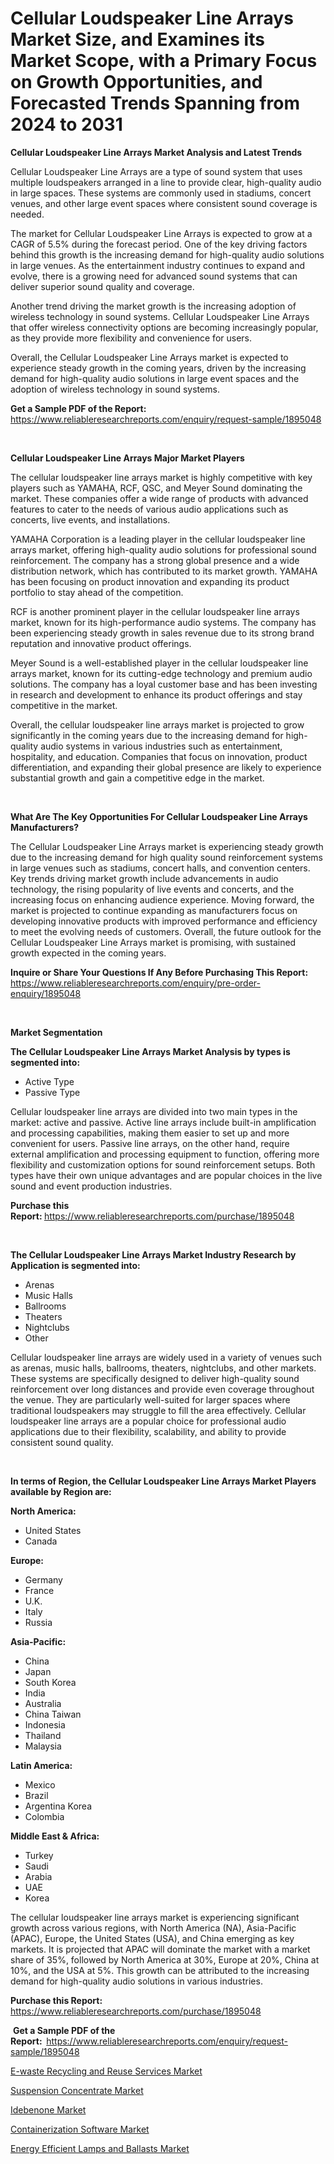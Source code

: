 <p><h1>Cellular Loudspeaker Line Arrays Market Size, and Examines its Market Scope, with a Primary Focus on Growth Opportunities, and Forecasted Trends Spanning from 2024 to 2031</h1></p><p><strong>Cellular Loudspeaker Line Arrays Market Analysis and Latest Trends</strong></p>
<p><p>Cellular Loudspeaker Line Arrays are a type of sound system that uses multiple loudspeakers arranged in a line to provide clear, high-quality audio in large spaces. These systems are commonly used in stadiums, concert venues, and other large event spaces where consistent sound coverage is needed.</p><p>The market for Cellular Loudspeaker Line Arrays is expected to grow at a CAGR of 5.5% during the forecast period. One of the key driving factors behind this growth is the increasing demand for high-quality audio solutions in large venues. As the entertainment industry continues to expand and evolve, there is a growing need for advanced sound systems that can deliver superior sound quality and coverage.</p><p>Another trend driving the market growth is the increasing adoption of wireless technology in sound systems. Cellular Loudspeaker Line Arrays that offer wireless connectivity options are becoming increasingly popular, as they provide more flexibility and convenience for users.</p><p>Overall, the Cellular Loudspeaker Line Arrays market is expected to experience steady growth in the coming years, driven by the increasing demand for high-quality audio solutions in large event spaces and the adoption of wireless technology in sound systems.</p></p>
<p><strong>Get a Sample PDF of the Report:&nbsp;</strong> <a href="https://www.reliableresearchreports.com/enquiry/request-sample/1895048">https://www.reliableresearchreports.com/enquiry/request-sample/1895048</a></p>
<p>&nbsp;</p>
<p><strong>Cellular Loudspeaker Line Arrays Major Market Players</strong></p>
<p><p>The cellular loudspeaker line arrays market is highly competitive with key players such as YAMAHA, RCF, QSC, and Meyer Sound dominating the market. These companies offer a wide range of products with advanced features to cater to the needs of various audio applications such as concerts, live events, and installations.</p><p>YAMAHA Corporation is a leading player in the cellular loudspeaker line arrays market, offering high-quality audio solutions for professional sound reinforcement. The company has a strong global presence and a wide distribution network, which has contributed to its market growth. YAMAHA has been focusing on product innovation and expanding its product portfolio to stay ahead of the competition.</p><p>RCF is another prominent player in the cellular loudspeaker line arrays market, known for its high-performance audio systems. The company has been experiencing steady growth in sales revenue due to its strong brand reputation and innovative product offerings.</p><p>Meyer Sound is a well-established player in the cellular loudspeaker line arrays market, known for its cutting-edge technology and premium audio solutions. The company has a loyal customer base and has been investing in research and development to enhance its product offerings and stay competitive in the market.</p><p>Overall, the cellular loudspeaker line arrays market is projected to grow significantly in the coming years due to the increasing demand for high-quality audio systems in various industries such as entertainment, hospitality, and education. Companies that focus on innovation, product differentiation, and expanding their global presence are likely to experience substantial growth and gain a competitive edge in the market.</p></p>
<p>&nbsp;</p>
<p><strong>What Are The Key Opportunities For Cellular Loudspeaker Line Arrays Manufacturers?</strong></p>
<p><p>The Cellular Loudspeaker Line Arrays market is experiencing steady growth due to the increasing demand for high quality sound reinforcement systems in large venues such as stadiums, concert halls, and convention centers. Key trends driving market growth include advancements in audio technology, the rising popularity of live events and concerts, and the increasing focus on enhancing audience experience. Moving forward, the market is projected to continue expanding as manufacturers focus on developing innovative products with improved performance and efficiency to meet the evolving needs of customers. Overall, the future outlook for the Cellular Loudspeaker Line Arrays market is promising, with sustained growth expected in the coming years.</p></p>
<p><strong>Inquire or Share Your Questions If Any Before Purchasing This Report:</strong> <a href="https://www.reliableresearchreports.com/enquiry/pre-order-enquiry/1895048">https://www.reliableresearchreports.com/enquiry/pre-order-enquiry/1895048</a></p>
<p>&nbsp;</p>
<p><strong>Market Segmentation</strong></p>
<p><strong>The Cellular Loudspeaker Line Arrays Market Analysis by types is segmented into:</strong></p>
<p><ul><li>Active Type</li><li>Passive Type</li></ul></p>
<p><p>Cellular loudspeaker line arrays are divided into two main types in the market: active and passive. Active line arrays include built-in amplification and processing capabilities, making them easier to set up and more convenient for users. Passive line arrays, on the other hand, require external amplification and processing equipment to function, offering more flexibility and customization options for sound reinforcement setups. Both types have their own unique advantages and are popular choices in the live sound and event production industries.</p></p>
<p><strong>Purchase this Report:&nbsp;</strong><a href="https://www.reliableresearchreports.com/purchase/1895048">https://www.reliableresearchreports.com/purchase/1895048</a></p>
<p>&nbsp;</p>
<p><strong>The Cellular Loudspeaker Line Arrays Market Industry Research by Application is segmented into:</strong></p>
<p><ul><li>Arenas</li><li>Music Halls</li><li>Ballrooms</li><li>Theaters</li><li>Nightclubs</li><li>Other</li></ul></p>
<p><p>Cellular loudspeaker line arrays are widely used in a variety of venues such as arenas, music halls, ballrooms, theaters, nightclubs, and other markets. These systems are specifically designed to deliver high-quality sound reinforcement over long distances and provide even coverage throughout the venue. They are particularly well-suited for larger spaces where traditional loudspeakers may struggle to fill the area effectively. Cellular loudspeaker line arrays are a popular choice for professional audio applications due to their flexibility, scalability, and ability to provide consistent sound quality.</p></p>
<p>&nbsp;</p>
<p><strong>In terms of Region, the Cellular Loudspeaker Line Arrays Market Players available by Region are:</strong></p>
<p>
    <p> <strong> North America: </strong>
        <ul>
            <li>United States</li>
            <li>Canada</li>
        </ul>
        </p> 
    <p> <strong> Europe: </strong>
        <ul>
            <li>Germany</li>
            <li>France</li>
            <li>U.K.</li>
            <li>Italy</li>
            <li>Russia</li>
        </ul>
        </p> 
    <p> <strong> Asia-Pacific: </strong>
        <ul>
            <li>China</li>
            <li>Japan</li>
            <li>South Korea</li>
            <li>India</li>
            <li>Australia</li>
            <li>China Taiwan</li>
            <li>Indonesia</li>
            <li>Thailand</li>
            <li>Malaysia</li>
        </ul>
        </p> 
    <p> <strong> Latin America: </strong>
        <ul>
            <li>Mexico</li>
            <li>Brazil</li>
            <li>Argentina Korea</li>
            <li>Colombia</li>
        </ul>
        </p> 
    <p> <strong> Middle East & Africa: </strong>
        <ul>
            <li>Turkey</li>
            <li>Saudi</li>
            <li>Arabia</li>
            <li>UAE</li>
            <li>Korea</li>
        </ul>
    </p>
    </p>
<p><p>The cellular loudspeaker line arrays market is experiencing significant growth across various regions, with North America (NA), Asia-Pacific (APAC), Europe, the United States (USA), and China emerging as key markets. It is projected that APAC will dominate the market with a market share of 35%, followed by North America at 30%, Europe at 20%, China at 10%, and the USA at 5%. This growth can be attributed to the increasing demand for high-quality audio solutions in various industries.</p></p>
<p><strong>Purchase this Report: </strong><a href="https://www.reliableresearchreports.com/purchase/1895048">https://www.reliableresearchreports.com/purchase/1895048</a></p>
<p>&nbsp;<strong>Get a Sample PDF of the Report:&nbsp;&nbsp;</strong><a href="https://www.reliableresearchreports.com/enquiry/request-sample/1895048">https://www.reliableresearchreports.com/enquiry/request-sample/1895048</a></p>
<p><strong></strong></p>
<p><p><a href="https://metal-farmhouse-e95.notion.site/E-waste-Recycling-and-Reuse-Services-Market-Size-Reflecting-a-Forecast-Till-2031-Market-By-Type-By-29bc9669e3b947d08811d45a070d219c">E-waste Recycling and Reuse Services Market</a></p><p><a href="https://view.publitas.com/reportprime-1/suspension-concentrate-market-with-the-goal-of-estimating-the-market-size-and-future-growth-potential-of-various-market-segments-based-on-component-applications-end-user-and-region/">Suspension Concentrate Market</a></p><p><a href="https://view.publitas.com/reportprime-1/idebenone-market-insights-market-players-and-forecast-till-2031/">Idebenone Market</a></p><p><a href="https://github.com/nicholepatriciadoylenwnrjr0/Market-Research-Report-List-1/blob/main/containerization-software-market.md">Containerization Software Market</a></p><p><a href="https://extreme-scabiosa-c81.notion.site/Energy-Efficient-Lamps-and-Ballasts-Market-Centers-on-Aspects-such-as-Market-Growth-Market-Share-M-b593310954904ddab838c922bf80bcd6">Energy Efficient Lamps and Ballasts Market</a></p></p>
